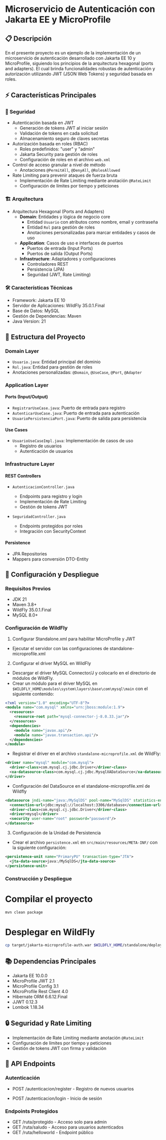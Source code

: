 # Microservicio de Autenticación con Jakarta EE y MicroProfile

## 📋 Descripción
En el presente proyecto es un ejemplo de la implementación de un microservicio de autenticación desarrollado con Jakarta EE 10 y MicroProfile, siguiendo los principios de la arquitectura hexagonal (ports and adapters). 
El cual brinda funcionalidades robustas de autenticación y autorización utilizando JWT (JSON Web Tokens) y seguridad basada en roles.

## ⚡ Características Principales

### 🔐 Seguridad
- Autenticación basada en JWT
    - Generación de tokens JWT al iniciar sesión
    - Validación de tokens en cada solicitud
    - Almacenamiento seguro de claves secretas
- Autorización basada en roles (RBAC) 
    - Roles predefinidos: "user" y "admin"
    -  Jakarta Security para gestión de roles
  - Configuración de roles en el archivo `web.xml`
- Control de acceso granular a nivel de método
    - Anotaciones `@PermitAll`, `@DenyAll`, `@RolesAllowed`
- Rate Limiting para prevenir ataques de fuerza bruta
    - Implementación de Rate Limiting mediante anotación `@RateLimit`
    - Configuración de límites por tiempo y peticiones

### 🏗️ Arquitectura
- Arquitectura Hexagonal (Ports and Adapters)
    - **Domain**: Entidades y lógica de negocio core
        - Entidad `Usuario` con atributos como nombre, email y contraseña
        - Entidad `Rol` para gestión de roles
        - Anotaciones personalizadas para marcar entidades y casos de uso
    - **Application**: Casos de uso e interfaces de puertos
        - Puertos de entrada (Input Ports)
        - Puertos de salida (Output Ports)
    - **Infrastructure**: Adaptadores y configuraciones 
        - Controladores REST
        - Persistencia (JPA)
        - Seguridad (JWT, Rate Limiting)

### 🛠️ Características Técnicas
- Framework: Jakarta EE 10
- Servidor de Aplicaciones: WildFly 35.0.1.Final
- Base de Datos: MySQL
- Gestión de Dependencias: Maven
- Java Version: 21

## 🔧 Estructura del Proyecto

### Domain Layer
- `Usuario.java`: Entidad principal del dominio
- `Rol.java`: Entidad para gestión de roles
- Anotaciones personalizadas: `@Domain`, `@UseCase`, `@Port`, `@Adapter`

### Application Layer
#### Ports (Input/Output)
- `RegistrarUseCase.java`: Puerto de entrada para registro
- `AutenticarUseCase.java`: Puerto de entrada para autenticación
- `UsuarioPersistenciaPort.java`: Puerto de salida para persistencia

#### Use Cases
- `UsuarioUseCaseImpl.java`: Implementación de casos de uso
    - Registro de usuarios
    - Autenticación de usuarios

### Infrastructure Layer
#### REST Controllers
- `AutenticacionController.java`
    - Endpoints para registro y login
    - Implementación de Rate Limiting
    - Gestión de tokens JWT

- `SeguridadController.java`
    - Endpoints protegidos por roles
    - Integración con SecurityContext

#### Persistence
- JPA Repositories
- Mappers para conversión DTO-Entity

## 🚀 Configuración y Despliegue

### Requisitos Previos
- JDK 21
- Maven 3.8+
- WildFly 35.0.1.Final
- MySQL 8.0+

### Configuración de WildFly
1. Configurar Standalone.xml para habilitar MicroProfile y JWT

- Ejecutar el servidor con las configuraciones de standalone-microprofile.xml

2. Configurar el driver MySQL en WildFly

- Descargar el driver MySQL Connector/J y colocarlo en el directorio de módulos de WildFly.
- Crear un módulo para el driver MySQL en `$WILDFLY_HOME\modules\system\layers\base\com\mysql\main` con el siguiente contenido:

```xml
<?xml version="1.0" encoding="UTF-8"?>
<module name="com.mysql" xmlns="urn:jboss:module:1.9">
  <resources>
    <resource-root path="mysql-connector-j-8.0.33.jar"/>
  </resources>
  <dependencies>
    <module name="javax.api"/>
    <module name="javax.transaction.api"/>
  </dependencies>
</module>
```
- Registrar el driver en el archivo `standalone-microprofile.xml` de WildFly:

```xml
<driver name="mysql" module="com.mysql">
  <driver-class>com.mysql.cj.jdbc.Driver</driver-class>
  <xa-datasource-class>com.mysql.cj.jdbc.MysqlXADataSource</xa-datasource-class>
</driver>
```

-  Configuración del DataSource en el standalone-microprofile.xml de Wildfly

```xml
<datasource jndi-name="java:/MySqlDS" pool-name="MySqlDS" statistics-enabled="true">
  <connection-url>jdbc:mysql://localhost:3306/database</connection-url>
  <driver-class>com.mysql.cj.jdbc.Driver</driver-class>
  <driver>mysql</driver>
  <security user-name="root" password="password"/>
</datasource>
```

3. Configuración de la Unidad de Persistencia
- Crear el archivo `persistence.xml` en `src/main/resources/META-INF/` con la siguiente configuración:
```xml
<persistence-unit name="PrimaryPU" transaction-type="JTA"> 
  <jta-data-source>java:/MySqlDS</jta-data-source>      
</persistence-unit>
```

### Construcción y Despliegue

# Compilar el proyecto

```bash
mvn clean package
```
# Desplegar en WildFly

```bash
cp target/jakarta-microprofile-auth.war $WILDFLY_HOME/standalone/deployments/
```
## 📚 Dependencias Principales
- Jakarta EE 10.0.0
- MicroProfile JWT 2.1
- MicroProfile Config 3.1
- MicroProfile Rest Client 4.0
- Hibernate ORM 6.6.12.Final
- JJWT 0.12.3
- Lombok 1.18.34

## 🔒 Seguridad y Rate Limiting
- Implementación de Rate Limiting mediante anotación `@RateLimit`
- Configuración de límites por tiempo y peticiones
- Gestión de tokens JWT con firma y validación

## 📝 API Endpoints

### Autenticación

- POST /autenticacion/register - Registro de nuevos usuarios

- POST /autenticacion/login - Inicio de sesión

### Endpoints Protegidos

- GET /ruta/protegido - Acceso solo para admin 
- GET /ruta/saludo - Acceso para usuarios autenticados 
- GET /ruta/helloworld - Endpoint público

